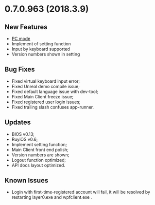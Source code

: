 # 0.7.0.963 (2018.3.9)

## New Features
* [PC mode](../topics/pc_mode.md)
* Implement of setting function
* Input by keyboard supported
* Version numbers shown in setting

## Bug Fixes
* Fixed virtual keyboard input error; 
* Fixed Unreal demo compile issue;
* Fixed default language issue with dev-tool;
* Fixed Main Client freeze issue;
* Fixed registered user login issues;
* Fixed trailing slash confuses app-runner.

## Updates
* BIOS v0.13;
* RuyiOS v0.6;
* Implement setting function;
* Main Client front end polish;
* Version numbers are shown;
* Logout function optimized;
* API docs layout optimized.

## Known Issues
* Login with first-time-registered account will fail, it will be resolved by restarting layer0.exe and wpfclient.exe .